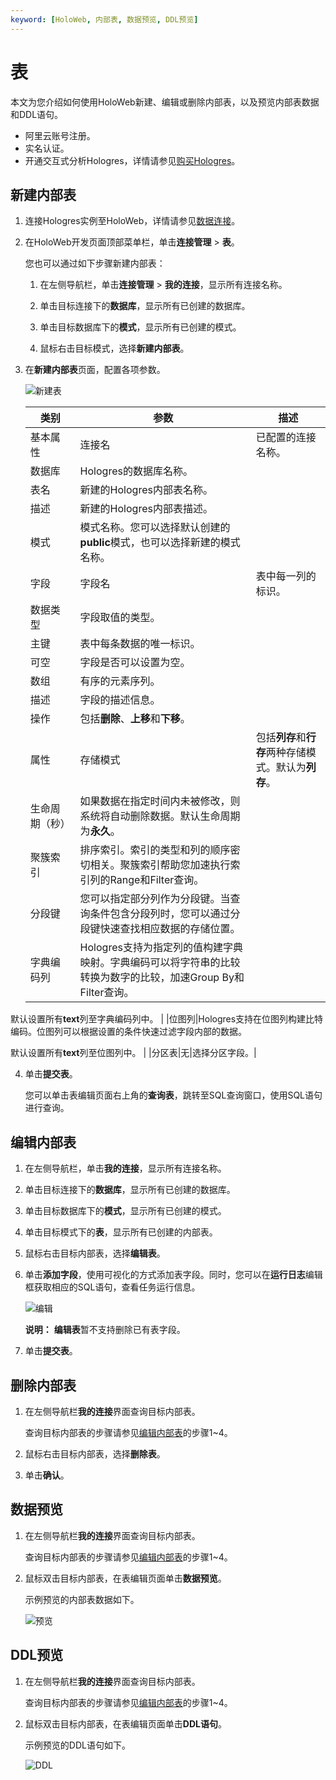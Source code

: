 ```yaml
---
keyword: [HoloWeb, 内部表, 数据预览, DDL预览]
---
```


# 表

本文为您介绍如何使用HoloWeb新建、编辑或删除内部表，以及预览内部表数据和DDL语句。

-   阿里云账号注册。
-   实名认证。
-   开通交互式分析Hologres，详情请参见[购买Hologres](/intl.zh-CN/准备工作/购买Hologres.md)。

## 新建内部表

1.  连接Hologres实例至HoloWeb，详情请参见[数据连接](/intl.zh-CN/连接开发工具/HoloWeb/连接管理/数据连接.md)。

2.  在HoloWeb开发页面顶部菜单栏，单击**连接管理** \> **表**。

    您也可以通过如下步骤新建内部表：

    1.  在左侧导航栏，单击**连接管理** \> **我的连接**，显示所有连接名称。

    2.  单击目标连接下的**数据库**，显示所有已创建的数据库。

    3.  单击目标数据库下的**模式**，显示所有已创建的模式。

    4.  鼠标右击目标模式，选择**新建内部表**。

3.  在**新建内部表**页面，配置各项参数。

    ![新建表](https://static-aliyun-doc.oss-accelerate.aliyuncs.com/assets/img/zh-CN/7210381161/p132195.png)

    |类别|参数|描述|
    |--|--|--|
    |基本属性|连接名|已配置的连接名称。|
    |数据库|Hologres的数据库名称。|
    |表名|新建的Hologres内部表名称。|
    |描述|新建的Hologres内部表描述。|
    |模式|模式名称。您可以选择默认创建的**public**模式，也可以选择新建的模式名称。 |
    |字段|字段名|表中每一列的标识。|
    |数据类型|字段取值的类型。|
    |主键|表中每条数据的唯一标识。|
    |可空|字段是否可以设置为空。|
    |数组|有序的元素序列。|
    |描述|字段的描述信息。|
    |操作|包括**删除**、**上移**和**下移**。|
    |属性|存储模式|包括**列存**和**行存**两种存储模式。默认为**列存**。 |
    |生命周期（秒）|如果数据在指定时间内未被修改，则系统将自动删除数据。默认生命周期为**永久**。 |
    |聚簇索引|排序索引。索引的类型和列的顺序密切相关。聚簇索引帮助您加速执行索引列的Range和Filter查询。 |
    |分段键|您可以指定部分列作为分段键。当查询条件包含分段列时，您可以通过分段键快速查找相应数据的存储位置。|
    |字典编码列|Hologres支持为指定列的值构建字典映射。字典编码可以将字符串的比较转换为数字的比较，加速Group By和Filter查询。

默认设置所有**text**列至字典编码列中。 |
    |位图列|Hologres支持在位图列构建比特编码。位图列可以根据设置的条件快速过滤字段内部的数据。

默认设置所有**text**列至位图列中。 |
    |分区表|无|选择分区字段。|

4.  单击**提交表**。

    您可以单击表编辑页面右上角的**查询表**，跳转至SQL查询窗口，使用SQL语句进行查询。


## 编辑内部表

1.  在左侧导航栏，单击**我的连接**，显示所有连接名称。

2.  单击目标连接下的**数据库**，显示所有已创建的数据库。

3.  单击目标数据库下的**模式**，显示所有已创建的模式。

4.  单击目标模式下的**表**，显示所有已创建的内部表。

5.  鼠标右击目标内部表，选择**编辑表**。

6.  单击**添加字段**，使用可视化的方式添加表字段。同时，您可以在**运行日志**编辑框获取相应的SQL语句，查看任务运行信息。

    ![编辑](https://static-aliyun-doc.oss-accelerate.aliyuncs.com/assets/img/zh-CN/2513376061/p132198.png)

    **说明：** **编辑表**暂不支持删除已有表字段。

7.  单击**提交表**。


## 删除内部表

1.  在左侧导航栏**我的连接**界面查询目标内部表。

    查询目标内部表的步骤请参见[编辑内部表](#section_uu3_wol_suh)的步骤1~4。

2.  鼠标右击目标内部表，选择**删除表**。

3.  单击**确认**。


## 数据预览

1.  在左侧导航栏**我的连接**界面查询目标内部表。

    查询目标内部表的步骤请参见[编辑内部表](#section_uu3_wol_suh)的步骤1~4。

2.  鼠标双击目标内部表，在表编辑页面单击**数据预览**。

    示例预览的内部表数据如下。

    ![预览](https://static-aliyun-doc.oss-accelerate.aliyuncs.com/assets/img/zh-CN/2513376061/p132200.png)


## DDL预览

1.  在左侧导航栏**我的连接**界面查询目标内部表。

    查询目标内部表的步骤请参见[编辑内部表](#section_uu3_wol_suh)的步骤1~4。

2.  鼠标双击目标内部表，在表编辑页面单击**DDL语句**。

    示例预览的DDL语句如下。

    ![DDL](https://static-aliyun-doc.oss-accelerate.aliyuncs.com/assets/img/zh-CN/2513376061/p132202.png)


